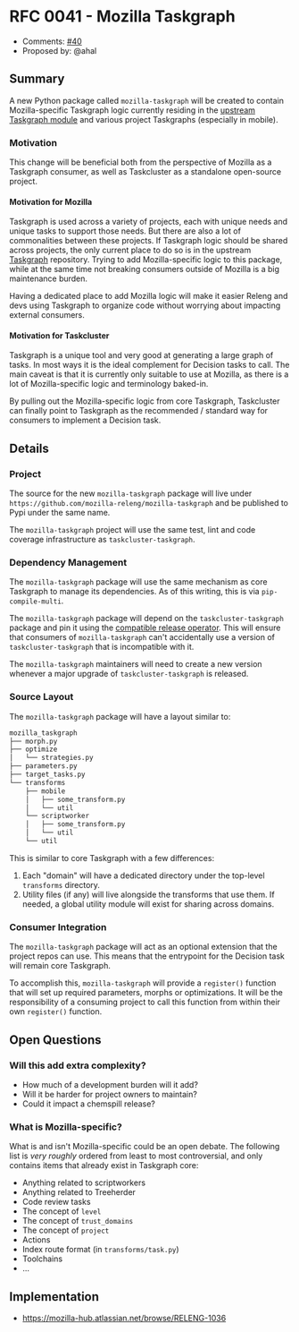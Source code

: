 # RFC 0041 - Mozilla Taskgraph

* Comments: [#40](https://github.com/mozilla-releng/releng-rfcs/issues/40)
* Proposed by: @ahal

## Summary

A new Python package called `mozilla-taskgraph` will be created to contain
Mozilla-specific Taskgraph logic currently residing in the [upstream Taskgraph
module][taskgraph] and various project Taskgraphs (especially in mobile).

### Motivation

This change will be beneficial both from the perspective of Mozilla as a
Taskgraph consumer, as well as Taskcluster as a standalone open-source project.

#### Motivation for Mozilla

Taskgraph is used across a variety of projects, each with unique needs and
unique tasks to support those needs. But there are also a lot of commonalities
between these projects. If Taskgraph logic should be shared across
projects, the only current place to do so is in the upstream [Taskgraph]
repository. Trying to add Mozilla-specific logic to this package, while at the
same time not breaking consumers outside of Mozilla is a big maintenance burden.

Having a dedicated place to add Mozilla logic will make it easier Releng and
devs using Taskgraph to organize code without worrying about impacting external
consumers.

#### Motivation for Taskcluster

Taskgraph is a unique tool and very good at generating a large graph of tasks.
In most ways it is the ideal complement for Decision tasks to call. The main
caveat is that it is currently only suitable to use at Mozilla, as there is a
lot of Mozilla-specific logic and terminology baked-in.

By pulling out the Mozilla-specific logic from core Taskgraph, Taskcluster can
finally point to Taskgraph as the recommended / standard way for consumers to
implement a Decision task.

## Details

### Project

The source for the new `mozilla-taskgraph` package will live under
`https://github.com/mozilla-releng/mozilla-taskgraph` and be published to Pypi
under the same name.

The `mozilla-taskgraph` project will use the same test, lint and code coverage
infrastructure as `taskcluster-taskgraph`.

### Dependency Management

The `mozilla-taskgraph` package will use the same mechanism as core Taskgraph
to manage its dependencies. As of this writing, this is via
`pip-compile-multi`.

The `mozilla-taskgraph` package will depend on the `taskcluster-taskgraph`
package and pin it using the [compatible release operator]. This will ensure
that consumers of `mozilla-taskgraph` can't accidentally use a version of
`taskcluster-taskgraph` that is incompatible with it.

The `mozilla-taskgraph` maintainers will need to create a new version whenever
a major upgrade of `taskcluster-taskgraph` is released.

### Source Layout

The `mozilla-taskgraph` package will have a layout similar to:

```bash
mozilla_taskgraph
├── morph.py
├── optimize
│   └── strategies.py
├── parameters.py
├── target_tasks.py
└── transforms
    ├── mobile
    │   ├── some_transform.py
    │   └── util
    └── scriptworker
    │   ├── some_transform.py
    │   └── util
    └── util

```

This is similar to core Taskgraph with a few differences:

1. Each "domain" will have a dedicated directory under the top-level
   `transforms` directory.
2. Utility files (if any) will live alongside the transforms that use them. If
   needed, a global utility module will exist for sharing across domains.

### Consumer Integration

The `mozilla-taskgraph` package will act as an optional extension that the
project repos can use. This means that the entrypoint for the Decision task
will remain core Taskgraph.

To accomplish this, `mozilla-taskgraph` will provide a `register()` function
that will set up required parameters, morphs or optimizations. It will be the
responsibility of a consuming project to call this function from within their
own `register()` function.

## Open Questions

### Will this add extra complexity?

* How much of a development burden will it add?
* Will it be harder for project owners to maintain?
* Could it impact a chemspill release?

### What is Mozilla-specific?

What is and isn't Mozilla-specific could be an open debate. The following list
is *very roughly* ordered from least to most controversial, and only contains
items that already exist in Taskgraph core:

* Anything related to scriptworkers
* Anything related to Treeherder
* Code review tasks
* The concept of `level`
* The concept of `trust_domains`
* The concept of `project`
* Actions
* Index route format (in `transforms/task.py`)
* Toolchains
* ...

## Implementation

* https://mozilla-hub.atlassian.net/browse/RELENG-1036

[taskgraph]: https://github.com/taskcluster/taskgraph
[compatible release operator]: https://peps.python.org/pep-0440/#compatible-release
